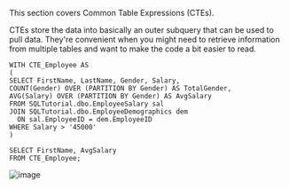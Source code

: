 
This section covers Common Table Expressions (CTEs).

CTEs store the data into basically 
an outer subquery that can be used to pull data. 
They're convenient when you might need to retrieve information
from multiple tables and want to make the code 
a bit easier to read.

```
WITH CTE_Employee AS
(
SELECT FirstName, LastName, Gender, Salary,
COUNT(Gender) OVER (PARTITION BY Gender) AS TotalGender,
AVG(Salary) OVER (PARTITION BY Gender) AS AvgSalary
FROM SQLTutorial.dbo.EmployeeSalary sal
JOIN SQLTutorial.dbo.EmployeeDemographics dem
  ON sal.EmployeeID = dem.EmployeeID
WHERE Salary > '45000'
)

SELECT FirstName, AvgSalary
FROM CTE_Employee;
```
![image](https://github.com/Liss4rd/DataAnalystBootcamp/assets/66858250/23881575-8fed-4c91-acf0-083f720c40c5)
